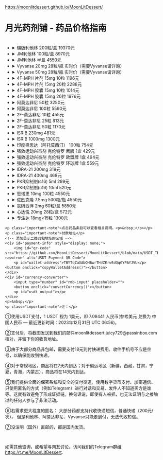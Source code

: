 https://moonlitdessert.github.io/MoonLitDessert/
<body>
    <h1>月光药剂铺 - 药品价格指南</h1>
<ul>
    <!-- Each list item now contains a details element --> 
    <li>
        <details>
            <summary>瑞版利他林 200粒/盒 19370元</summary>
            <p class="product-info">整盒出售，原厂利他林。</p>
        </details>
    </li>
    <li>
        <details>
            <summary>JM利他林 100粒/盒 8970元</summary>
            <p class="product-info">整盒出售，香港制造，相比原厂更划算。</p>
        </details>
    </li>
    <li>
        <details>
            <summary>JM利他林 半盒 4550元</summary>
            <p class="product-info">半盒出售，香港制造，相比原厂更划算。</p>
        </details>
    </li>
    <li>
        <details>
            <summary>Vyvanse 20mg 28粒/瓶 实时价（需要Vyvanse请详询）</summary>
            <p class="product-info">国内稀有药品，仅限老客户。需要预订。6瓶起售。</p>
        </details>
    </li>
    <li>
        <details>
            <summary>Vyvanse 50mg 28粒/瓶 实时价（需要Vyvanse请详询）</summary>
            <p class="product-info">国内稀有药品，仅限老客户。需要预订。6瓶起售。</p>
        </details>
    </li>
    <li>
        <details>
            <summary>4F-MPH 片剂 15mg 10粒 1196元</summary>
            <p class="product-info">欧洲原厂进口，无任何法律风险的哌甲酯类药物。利他林的医学改良品，该药物的设计目的是在利他林基础上，实现更小的副作用与更有效的治疗作用。</p>
            <p class="product-info">效果：显著提升注意力，专注力，动力和耐力。起效迅速，维持8-12小时。耐药缓慢，相比哌甲酯耐药性更低，可长期使用。<img src="https://i.imgur.com/tbThzC8.png" alt="Artistic Representation"></p>
        </details>
    </li>
    <li>
        <details>
            <summary>4F-MPH 片剂 15mg 20粒 2288元</summary>
            <p class="product-info">欧洲原厂进口，无任何法律风险的哌甲酯类药物。利他林的医学改良品，该药物的设计目的是在利他林基础上，实现更小的副作用与更有效的治疗作用。</p>
            <p class="product-info">效果：显著提升注意力，专注力，动力和耐力。起效迅速，维持8-12小时。耐药缓慢，相比哌甲酯耐药性更低，可长期使用。<img src="https://i.imgur.com/tbThzC8.png" alt="Artistic Representation"></p>
        </details>
    </li>
    <li>
        <details>
            <summary>4F-MPH 胶囊 15mg 10粒 1014元</summary>
            <p class="product-info">纯品4F-MPH胶囊 国内发货，无任何法律风险的哌甲酯类药物。利他林的医学改良品，该药物的设计目的是在利他林基础上，实现更小的副作用与更有效的治疗作用。</p>
            <p class="product-info">效果：显著提升注意力，专注力，动力和耐力。起效迅速，维持8-12小时。耐药缓慢，相比哌甲酯耐药性更低，可长期使用。<img src="https://i.imgur.com/tbThzC8.png" alt="Artistic Representation"></p>
        </details>
    </li>
    <li>
        <details>
            <summary>4F-MPH 胶囊 15mg 20粒 1976元</summary>
            <p class="product-info">纯品4F-MPH胶囊 国内发货，无任何法律风险的哌甲酯类药物。利他林的医学改良品，该药物的设计目的是在利他林基础上，实现更小的副作用与更有效的治疗作用。</p>
            <p class="product-info">效果：显著提升注意力，专注力，动力和耐力。起效迅速，维持8-12小时。耐药缓慢，相比哌甲酯耐药性更低，可长期使用。<img src="https://i.imgur.com/tbThzC8.png" alt="Artistic Representation"></p>
        </details>
    </li>
    <li>
        <details>
            <summary>阿莫达非尼 50粒 3250元</summary>
            <p class="product-info">阿莫达非尼 国内现货。阿莫达非尼是外消旋的药物莫达非尼中具有活性成分的的(−)-(R)-对映异构物，在2007年6月15日被FDA批准使用到临床上；通俗来讲阿莫达非尼是由莫达非尼提炼而来，作为一种中枢兴奋剂，副作用更小。</p>
            <p class="product-info">由于其强大的觉醒作用和12小时+的药效时长，该药被主要用来治疗嗜睡症。莫达非尼也在适应症外被广泛使用，作为一种认知增强剂。本品具有较大的安全性，对血压和心率无影响，无活动增多、耐受性或反弹性思睡等不良反应，也无潜在的成瘾性，是可以长时间广泛使用的有效的觉醒药物。</p>
        </details>
    </li>
    <li>
        <details>
            <summary>阿莫达非尼 100粒 5590元</summary>
            <p class="product-info">阿莫达非尼 国内现货。阿莫达非尼是外消旋的药物莫达非尼中具有活性成分的的(−)-(R)-对映异构物，在2007年6月15日被FDA批准使用到临床上；通俗来讲阿莫达非尼是由莫达非尼提炼而来，作为一种中枢兴奋剂，副作用更小。</p>
            <p class="product-info">由于其强大的觉醒作用和12小时+的药效时长，该药被主要用来治疗嗜睡症。莫达非尼也在适应症外被广泛使用，作为一种认知增强剂。本品具有较大的安全性，对血压和心率无影响，无活动增多、耐受性或反弹性思睡等不良反应，也无潜在的成瘾性，是可以长时间广泛使用的有效的觉醒药物。</p>
        </details>
    </li>
    <li>
        <details>
            <summary>2F-莫达非尼 10粒 455元</summary>
            <p class="product-info">2F-莫达非尼：完全合法的阿莫达非尼。是目前效果最好的合法类莫达菲尼药物，因成本高昂而比较少见。它是莫达非尼的常见替代品，具有增强认知能力、驱逐脑雾、长时间清醒专注的效果。</p>
        </details>
    </li>
    <li>
        <details>
            <summary>2F-莫达非尼 25粒 813元</summary>
            <p class="product-info">提供与10粒装相同的效果，但以更经济的价格提供更多数量，适合需要频繁使用的用户。</p>
        </details>
    </li>
    <li>
        <details>
            <summary>2F-莫达非尼 50粒 1170元</summary>
            <p class="product-info">为了满足长期使用者的需求，这一大容量包装是最划算的选择。</p>
        </details>
    </li>
    <li>
        <details>
            <summary>ISRIB 230mg 481元</summary>
            <p class="product-info">ISRIB，磷酸化eIF2α的isrib，被称为eIF2a激活剂，参与记忆形成。主观感觉变化包括饥饿感提升、情绪提升与波动变小、时间感觉减慢、疲劳感减轻。在认知方面，能减少抑郁情绪的生成、增加阅读速度、提升理解能力、减少重复记忆的次数、提高专注度。副作用主要表现为GCN2上调导致的饥饿感增强。推荐剂量为15-30mg。</p>
        </details>
    </li>
    <li>
        <details>
            <summary>ISRIB 1000mg 1300元</summary>
            <p class="product-info">更大剂量的ISRIB提供了相同的效果，适用于长期使用的用户。它同样参与记忆形成，并带来类似的主观感觉和认知变化，推荐剂量依旧为15-30mg。</p>
        </details>
    </li>
    <li>
        <details>
            <summary>印度择思达（阿托莫西汀） 100粒 754元</summary>
            <p class="product-info">阿托莫西汀用于提升注意力和专注力，本产品为印度版本，以优惠价格提供。注意：不在福建、云南、广东发货。</p>
        </details>
    </li>
    <li>
        <details>
            <summary>强效运动兴奋剂 克伦特罗 鹰牌 1盒 429元</summary>
            <p class="product-info">克伦特罗是一种拟肾上腺素药，主要用于刺激NE-β2受体，导致体温上升、代谢增强、精神亢奋。它能缩短热身时间，提高训练效率，并加强代谢强度，加速卡路里燃烧。</p>
            <p class="product-info">此药物本身用于治疗哮喘，可扩张呼吸道，增大肺活量并增加血液输氧能力。注意：运动员慎用，为「大型赛事严查药」。</p>
        </details>
    </li>
    <li>
        <details>
            <summary>强效运动兴奋剂 克伦特罗 欧盟牌 1盒 494元</summary>
            <p class="product-info">欧盟牌克伦特罗提供更高标准的质量，适用于需要增强燃脂效果的健身爱好者。常与其他药物如甲状腺激素和T3搭配使用，以提高热效应和代谢效应。</p>
            <p class="product-info">在使用生长激素治疗时，也常搭配克伦特罗和甲状腺素，这可以提高治疗中的产热效应和代谢效应。</p>
        </details>
    </li>
    <li>
        <details>
            <summary>强效运动兴奋剂 克伦特罗 环球牌 1盒 559元</summary>
            <p class="product-info">环球牌克伦特罗，以最高标准的产品质量和效果为标准，适合对产品品质和效果有极高要求的用户。</p>
        </details>
    </li>
    <li>
        <details>
            <summary>IDRA-21 200mg 319元</summary>
            <p class="product-info">IDRA-21，一种增强学习速度和记忆力的药物。提升神经可塑性，消除脑雾，降低外语陌生感。可能导致时间感知变慢，环境感觉陌生。</p>
        </details>
    </li>
    <li>
        <details>
            <summary>IDRA-21 400mg 468元</summary>
            <p class="product-info">与200mg包装相同效果的IDRA-21，但以更大容量和更优惠的价格提供。</p>
        </details>  
    </li>
    <li>
        <details>
            <summary>PKR抑制剂(c16) 5ml 299元</summary>
            <p class="product-info">PKR抑制剂(c16)，用于提升学习能力和记忆力，通过干扰素-γ介导的去抑制促进网络兴奋性和增强认知能力。在实验中显示，缺乏PKR的小鼠学习效率显著提升。</p>
        </details>
    </li>
    <li>
        <details>
            <summary>PKR抑制剂(c16) 10ml 520元</summary>
            <p class="product-info">更大容量的PKR抑制剂，适合长期使用，提供持续的认知能力提升。</p>
        </details>
    </li>
    <li>
        <details>
            <summary>思诺思 10mg 100粒 4550元</summary>
            <p class="product-info">思诺思（Modafinil），一种高效的唤醒剂，用于管理过度嗜睡症状，尤其在治疗阻塞性睡眠呼吸暂停和纳尔科勒普症中效果显著。通过刺激多巴胺和去甲肾上腺素传递系统，显著提升警觉性、改善记忆和增强认知功能，特别适合需要长时间集中精力的职业人士和学生。</p>
        </details>
    </li>
    <li>
        <details>
            <summary>佐匹克隆 7.5mg 500粒/瓶 4550元</summary>
            <p class="product-info">佐匹克隆（Zopiclone），作为一种速效催眠药，主要应用于治疗短期失眠。通过增强GABA受体活性快速诱导睡眠，帮助患者维持整晚的深层睡眠，改善次日精神状态，适用于经历生活压力和工作负担的成年人。
                <img src="https://i.imgur.com/lxL7OKh.jpeg" alt="Artistic Representation"></p>
        </details>
    </li>
    <li>
        <details>
            <summary>氯硝西泮 2mg 60粒/盒 5850元</summary>
            <p class="product-info">氯硝西泮（Clonazepam），一种苯二氮卓类镇静剂，广泛用于治疗癫痫和控制惊恐障碍。通过提高大脑中GABA的效果降低神经活动，减少发作频率，同时缓解急性焦虑，帮助患者在高压环境下保持镇静。</p>
        </details>
    </li>
    <li>
        <details>
            <summary>心达悦 20mg 28粒/盒 572元</summary> 
            <p class="product-info">心达悦（Escitalopram），一种SSRI类抗抑郁药，专用于处理重度抑郁症和广泛性焦虑症。通过增加大脑血清素浓度，有效改善情绪，降低焦虑和抑郁症状，适合寻求情绪改善和日常功能恢复的患者。</p>
        </details>
    </li>
    <li>
        <details>
            <summary>专注达 18mg×15粒 1300元</summary>
            <p class="product-info">专注达（Concerta），一种中枢神经兴奋剂。常用于治疗注意力缺陷多动障碍（ADHD）。它能有效提升专注力和集中度，减少分心情况，特别适用于需要改善注意力和自我控制的患者。此药物适用于长期治疗计划，有助于提高日常生活和学习的质量。</p>
        </details>
    </li>
</ul>

    <p class="important-note">点击药品条目可以查看相关说明。<p>&nbsp;</p></p>
    <p class="important-note">付款地址</p>
    <!-- 添加显示二维码和地址的区域 -->
    <div id="payment-info" style="display: none;">
        <img id="qr-code" src="https://github.com/MoonLitDessert/MoonLitDessert/blob/main/USDT_TRC20.jpg?raw=true" alt="USDT Payment QR Code">
        <p id="wallet-address">TBYTqZaXAbQH6wrTHdZErw5dQqGYPAYJVU</p> <button onclick="copyWalletAddress()"></button>
    </div>
    <div id="currency-converter">
        <input type="number" id="rmb-input" placeholder="">
        <button onclick="convertCurrency()"></button>
        <p id="usdt-output"></p>
    </div>
    <p>&nbsp;</p>
    <p class="important-note">注：</p>
<p class="important-note">①使用USDT支付，1 USDT 视为 1美元，即 7.09441 人民币(参考美元 兑换为 中国人民币 — 最近更新时间：2023年12月31日 UTC 06:56)。</p>
<!-- 添加的注释信息 -->
<p class="important-note">②支付后，将截图发送到我们的邮件moonlitdessert.juicy729@passinbox.com核对，并留下你的收货地址。</p>
<p class="important-note">③由于大部分商品非包邮，需要支付18元到付快递费用，收件手机号不应是空号，以确保能收到快递。</p>
<p class="important-note">④对于常规地区，商品将在7天内到达；对于偏远地区（新疆，西藏，甘肃，宁夏，青海，内蒙古），商品将在14天内到达。</p>
<p class="important-note">⑤我们提供全面的保密系统和安全的交付渠道，使用数字货币支付、加密通信、只使用匿名的方式（例如Telegram）进行对话和交易、发件人不知道买方是谁等。这就有效避免了形成证据链。换句话说，即使有人被抓，也无法证明与之接触过的任何人参与了非法活动。</p>
<p class="important-note">⑥若需求更大程度的匿名：
    大部分药都支持代收快递短信，普通快递（200元/次）。
    但是利他林、阿莫达非尼、Vyvanse只能走到付，无法代收短信。</p>
<p class="important-note">⑦没注明（国外）直邮的，都是国内发货。</p>
<p>&nbsp;</p><p class="important-note">如需其他咨询，或希望与网友讨论，访问我们的Telegram群组<a href="https://t.me/MoonLitDessert" target="_blank">https://t.me/MoonLitDessert</a>.</p>
<p class="important-note"><!-- 待添加内容 --></p>

